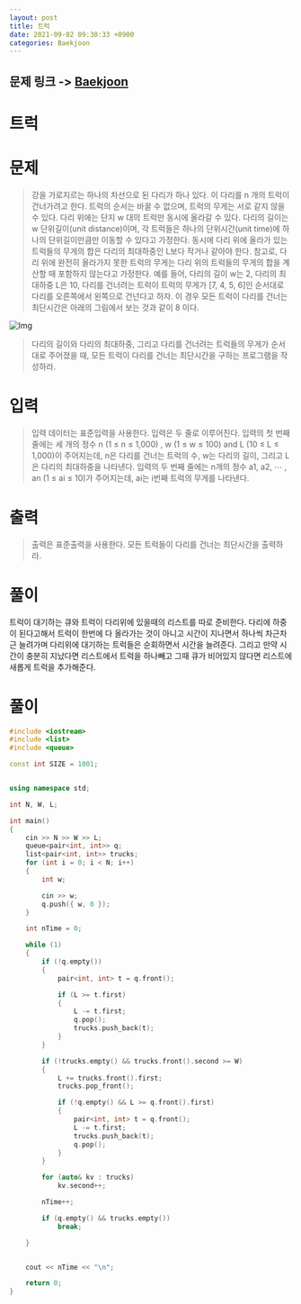 ```yaml
---
layout: post
title: 트럭
date: 2021-09-02 09:30:33 +0900
categories: Baekjoon
---
```


## 문제 링크 -> [Baekjoon](https://www.acmicpc.net/problem/13335)
# 트럭

# 문제
> 강을 가로지르는 하나의 차선으로 된 다리가 하나 있다. 이 다리를 n 개의 트럭이 건너가려고 한다. 트럭의 순서는 바꿀 수 없으며, 트럭의 무게는 서로 같지 않을 수 있다. 다리 위에는 단지 w 대의 트럭만 동시에 올라갈 수 있다. 다리의 길이는 w 단위길이(unit distance)이며, 각 트럭들은 하나의 단위시간(unit time)에 하나의 단위길이만큼만 이동할 수 있다고 가정한다. 동시에 다리 위에 올라가 있는 트럭들의 무게의 합은 다리의 최대하중인 L보다 작거나 같아야 한다. 참고로, 다리 위에 완전히 올라가지 못한 트럭의 무게는 다리 위의 트럭들의 무게의 합을 계산할 때 포함하지 않는다고 가정한다. 예를 들어, 다리의 길이 w는 2, 다리의 최대하중 L은 10, 다리를 건너려는 트럭이 트럭의 무게가 [7, 4, 5, 6]인 순서대로 다리를 오른쪽에서 왼쪽으로 건넌다고 하자. 이 경우 모든 트럭이 다리를 건너는 최단시간은 아래의 그림에서 보는 것과 같이 8 이다.


![Img](https://onlinejudgeimages.s3-ap-northeast-1.amazonaws.com/problem/13335/1.png)


> 다리의 길이와 다리의 최대하중, 그리고 다리를 건너려는 트럭들의 무게가 순서대로 주어졌을 때, 모든 트럭이 다리를 건너는 최단시간을 구하는 프로그램을 작성하라.

# 입력
> 입력 데이터는 표준입력을 사용한다. 입력은 두 줄로 이루어진다. 입력의 첫 번째 줄에는 세 개의 정수 n (1 ≤ n ≤ 1,000) , w (1 ≤ w ≤ 100) and L (10 ≤ L ≤ 1,000)이 주어지는데, n은 다리를 건너는 트럭의 수, w는 다리의 길이, 그리고 L은 다리의 최대하중을 나타낸다. 입력의 두 번째 줄에는 n개의 정수 a1, a2, ⋯ , an (1 ≤ ai ≤ 10)가 주어지는데, ai는 i번째 트럭의 무게를 나타낸다.

# 출력
> 출력은 표준출력을 사용한다. 모든 트럭들이 다리를 건너는 최단시간을 출력하라.

# 풀이
트럭이 대기하는 큐와 트럭이 다리위에 있을때의 리스트를 따로 준비한다. 다리에 하중이 된다고해서 트럭이 한번에 다 올라가는 것이 아니고 시간이 지나면서 하나씩 차근차근 늘려가며 다리위에 대기하는 트럭들은 순회하면서 시간을 늘려준다. 그리고 만약 시간이 충분히 지났다면 리스트에서 트럭을 하나빼고 그때 큐가 비어있지 않다면 리스트에 새롭게 트럭을 추가해준다.

# 풀이
```c++
#include <iostream>
#include <list>
#include <queue>

const int SIZE = 1001;


using namespace std;

int N, W, L;

int main()
{
	cin >> N >> W >> L;
	queue<pair<int, int>> q;
	list<pair<int, int>> trucks;
	for (int i = 0; i < N; i++)
	{
		int w;

		cin >> w;
		q.push({ w, 0 });
	}

	int nTime = 0;

	while (1)
	{
		if (!q.empty())
		{
			pair<int, int> t = q.front();

			if (L >= t.first)
			{
				L -= t.first;
				q.pop();
				trucks.push_back(t);
			}
		}

		if (!trucks.empty() && trucks.front().second >= W)
		{
			L += trucks.front().first;
			trucks.pop_front();

			if (!q.empty() && L >= q.front().first)
			{
				pair<int, int> t = q.front();
				L -= t.first;
				trucks.push_back(t);
				q.pop();
			}
		}

		for (auto& kv : trucks)
			kv.second++;

		nTime++;

		if (q.empty() && trucks.empty())
			break;

	}


	cout << nTime << "\n";

	return 0;
}
```